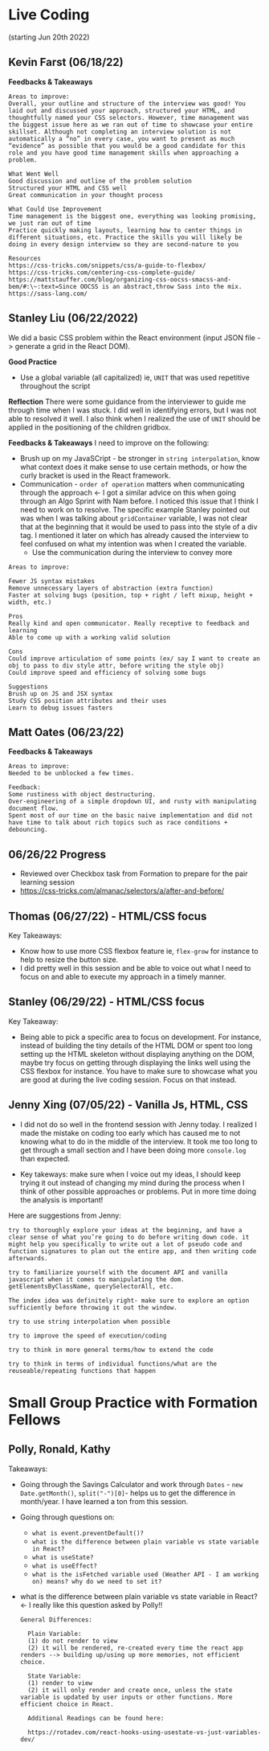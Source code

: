 # Live Coding

(starting Jun 20th 2022)

## Kevin Farst (06/18/22)

**Feedbacks & Takeaways**

```
Areas to improve:
Overall, your outline and structure of the interview was good! You laid out and discussed your approach, structured your HTML, and thoughtfully named your CSS selectors. However, time management was the biggest issue here as we ran out of time to showcase your entire skillset. Although not completing an interview solution is not automatically a “no” in every case, you want to present as much “evidence” as possible that you would be a good candidate for this role and you have good time management skills when approaching a problem.

What Went Well
Good discussion and outline of the problem solution
Structured your HTML and CSS well
Great communication in your thought process

What Could Use Improvement
Time management is the biggest one, everything was looking promising, we just ran out of time
Practice quickly making layouts, learning how to center things in different situations, etc. Practice the skills you will likely be doing in every design interview so they are second-nature to you

Resources
https://css-tricks.com/snippets/css/a-guide-to-flexbox/
https://css-tricks.com/centering-css-complete-guide/
https://mattstauffer.com/blog/organizing-css-oocss-smacss-and-bem/#:\~:text=Since OOCSS is an abstract,throw Sass into the mix.
https://sass-lang.com/

```

## Stanley Liu (06/22/2022)

We did a basic CSS problem within the React environment (input JSON file -> generate a grid in the React DOM).

**Good Practice**

- Use a global variable (all capitalized) ie, `UNIT` that was used repetitive throughout the script

**Reflection**
There were some guidance from the interviewer to guide me through time when I was stuck.
I did well in identifying errors, but I was not able to resolved it well. I also think when I realized the use of `UNIT` should be applied in the positioning of the children gridbox.

**Feedbacks & Takeaways**
I need to improve on the following:

- Brush up on my JavaSCript - be stronger in `string interpolation`, know what context does it make sense to use certain methods, or how the curly bracket is used in the React framework.
- Communication - `order of operation` matters when communicating through the approach <- I got a similar advice on this when going through an Algo Sprint with Nam before. I noticed this issue that I think I need to work on to resolve. The specific example Stanley pointed out was when I was talking about `gridContainer` variable, I was not clear that at the beginning that it would be used to pass into the style of a div tag. I mentioned it later on which has already caused the interview to feel confused on what my intention was when I created the variable.
  - Use the communication during the interview to convey more

```
Areas to improve:

Fewer JS syntax mistakes
Remove unnecessary layers of abstraction (extra function)
Faster at solving bugs (position, top + right / left mixup, height + width, etc.)

Pros
Really kind and open communicator. Really receptive to feedback and learning
Able to come up with a working valid solution

Cons
Could improve articulation of some points (ex/ say I want to create an obj to pass to div style attr, before writing the style obj)
Could improve speed and efficiency of solving some bugs

Suggestions
Brush up on JS and JSX syntax
Study CSS position attributes and their uses
Learn to debug issues fasters

```

## Matt Oates (06/23/22)

**Feedbacks & Takeaways**

```
Areas to improve:
Needed to be unblocked a few times.

Feedback:
Some rustiness with object destructuring.
Over-engineering of a simple dropdown UI, and rusty with manipulating document flow.
Spent most of our time on the basic naive implementation and did not have time to talk about rich topics such as race conditions + debouncing.
```

## 06/26/22 Progress

- Reviewed over Checkbox task from Formation to prepare for the pair learning session
- https://css-tricks.com/almanac/selectors/a/after-and-before/

## Thomas (06/27/22) - HTML/CSS focus

Key Takeaways:

- Know how to use more CSS flexbox feature ie, `flex-grow` for instance to help to resize the button size.
- I did pretty well in this session and be able to voice out what I need to focus on and able to execute my approach in a timely manner.

## Stanley (06/29/22) - HTML/CSS focus

Key Takeaway:

- Being able to pick a specific area to focus on development. For instance, instead of building the tiny details of the HTML DOM or spent too long setting up the HTML skeleton without displaying anything on the DOM, maybe try focus on getting through displaying the links well using the CSS flexbox for instance. You have to make sure to showcase what you are good at during the live coding session. Focus on that instead.

## Jenny Xing (07/05/22) - Vanilla Js, HTML, CSS

- I did not do so well in the frontend session with Jenny today. I realized I made the mistake on coding too early which has caused me to not knowing what to do in the middle of the interview. It took me too long to get through a small section and I have been doing more `console.log` than expected.

- Key takeways: make sure when I voice out my ideas, I should keep trying it out instead of changing my mind during the process when I think of other possible approaches or problems. Put in more time doing the analysis is important!

Here are suggestions from Jenny:

```
try to thoroughly explore your ideas at the beginning, and have a clear sense of what you’re going to do before writing down code. it might help you specifically to write out a lot of pseudo code and function signatures to plan out the entire app, and then writing code afterwards.

try to familiarize yourself with the document API and vanilla javascript when it comes to manipulating the dom. getElementsByClassName, querySelectorAll, etc.

The index idea was definitely right- make sure to explore an option sufficiently before throwing it out the window.

try to use string interpolation when possible

try to improve the speed of execution/coding

try to think in more general terms/how to extend the code

try to think in terms of individual functions/what are the reuseable/repeating functions that happen

```

<!-- ## Erik Ritter()

**Feedbacks & Takeaways**

## Jenny Xing()

**Feedbacks & Takeaways**

## Jenny Xing()

**Feedbacks & Takeaways** -->

# Small Group Practice with Formation Fellows

## Polly, Ronald, Kathy

Takeaways:

- Going through the Savings Calculator and work through `Dates` - `new Date.getMonth()`, `split("-")[0]`- helps us to get the difference in month/year. I have learned a ton from this session.
- Going through questions on:
  - `what is event.preventDefault()?`
  - `what is the difference between plain variable vs state variable in React?`
  - `what is useState?`
  - `what is useEffect?`
  - `what is the isFetched variable used (Weather API - I am working on) means? why do we need to set it?`
- what is the difference between plain variable vs state variable in React? <- I really like this question asked by Polly!!

  ```
  General Differences:

    Plain Variable:
    (1) do not render to view
    (2) it will be rendered, re-created every time the react app renders --> building up/using up more memories, not efficient choice.

    State Variable:
    (1) render to view
    (2) it will only render and create once, unless the state variable is updated by user inputs or other functions. More efficient choice in React.

    Additional Readings can be found here:

    https://rotadev.com/react-hooks-using-usestate-vs-just-variables-dev/
  ```

<!--

## ()

**Feedbacks & Takeaways**

-->
